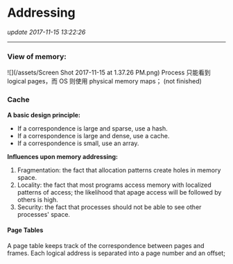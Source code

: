 # Addressing
_update 2017-11-15 13:22:26_

---
### View of memory:
![](/assets/Screen Shot 2017-11-15 at 1.37.26 PM.png)
Process 只能看到 logical pages，而 OS 则使用 physical memory maps；
(not finished)

### Cache
**A basic design principle:**  

* If a correspondence is large and sparse, use a hash.
* If a correspondence is large and dense, use a cache.
* If a correspondence is small, use an array.

**Influences upon memory addressing:**

1. Fragmentation: the fact that allocation patterns create holes in memory space.
2. Locality: the fact that most programs access memory with localized patterns of access; the likelihood that apage access will be followed by others is high.
3. Security: the fact that processes should not be able to
see other processes' space. 

#### Page Tables
A page table keeps track of the correspondence between pages and frames. Each logical address is separated into a page number and an offset;
